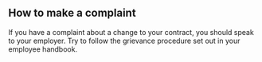 ##  How to make a complaint

If you have a complaint about a change to your contract, you should speak to
your employer. Try to follow the grievance procedure set out in your employee
handbook.
